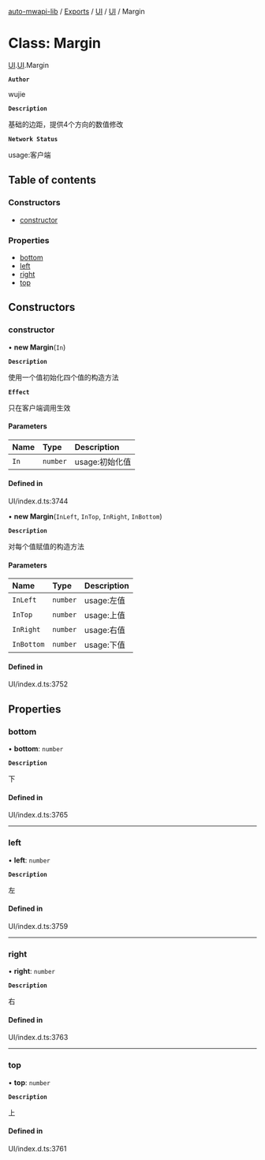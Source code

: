[auto-mwapi-lib](../README.md) / [Exports](../modules.md) / [UI](../modules/UI.md) / [UI](../modules/UI.UI.md) / Margin

# Class: Margin

[UI](../modules/UI.md).[UI](../modules/UI.UI.md).Margin

**`Author`**

wujie

**`Description`**

基础的边距，提供4个方向的数值修改

**`Network Status`**

usage:客户端

## Table of contents

### Constructors

- [constructor](UI.UI.Margin.md#constructor)

### Properties

- [bottom](UI.UI.Margin.md#bottom)
- [left](UI.UI.Margin.md#left)
- [right](UI.UI.Margin.md#right)
- [top](UI.UI.Margin.md#top)

## Constructors

### constructor

• **new Margin**(`In`)

**`Description`**

使用一个值初始化四个值的构造方法

**`Effect`**

只在客户端调用生效

#### Parameters

| Name | Type | Description |
| :------ | :------ | :------ |
| `In` | `number` | usage:初始化值 |

#### Defined in

UI/index.d.ts:3744

• **new Margin**(`InLeft`, `InTop`, `InRight`, `InBottom`)

**`Description`**

对每个值赋值的构造方法

#### Parameters

| Name | Type | Description |
| :------ | :------ | :------ |
| `InLeft` | `number` | usage:左值 |
| `InTop` | `number` | usage:上值 |
| `InRight` | `number` | usage:右值 |
| `InBottom` | `number` | usage:下值 |

#### Defined in

UI/index.d.ts:3752

## Properties

### bottom

• **bottom**: `number`

**`Description`**

下

#### Defined in

UI/index.d.ts:3765

___

### left

• **left**: `number`

**`Description`**

左

#### Defined in

UI/index.d.ts:3759

___

### right

• **right**: `number`

**`Description`**

右

#### Defined in

UI/index.d.ts:3763

___

### top

• **top**: `number`

**`Description`**

上

#### Defined in

UI/index.d.ts:3761
